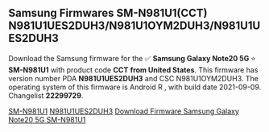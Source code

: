 <h2>Samsung Firmwares SM-N981U1(CCT) N981U1UES2DUH3/N981U1OYM2DUH3/N981U1UES2DUH3</h2>
Download the Samsung firmware for the ✅ <strong>Samsung Galaxy Note20 5G </strong> ⭐ <strong>SM-N981U1</strong> with product code <strong>CCT</strong> <strong> from United States</strong>. This firmware has version number PDA <strong>N981U1UES2DUH3</strong> and CSC N981U1OYM2DUH3. The operating system of this firmware is Android R , with build date 2021-09-09. Changelist <strong>22299729</strong>.


[SM-N981U1](https://samfirm.shop/samsung/model/SM-N981U1)
[N981U1UES2DUH3](https://samfirm.shop/samsung/pda/N981U1UES2DUH3)
[Download Firmware Samsung Galaxy Note20 5G SM-N981U1](https://samfirm.shop/samsung/firmware/454510)
